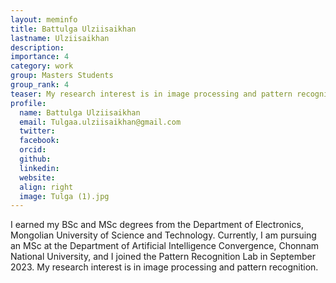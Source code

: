 ```yaml
---
layout: meminfo
title: Battulga Ulziisaikhan 
lastname: Ulziisaikhan
description:
importance: 4
category: work
group: Masters Students
group_rank: 4
teaser: My research interest is in image processing and pattern recognition.
profile:
  name: Battulga Ulziisaikhan
  email: Tulgaa.ulziisaikhan@gmail.com
  twitter:
  facebook:
  orcid:
  github:
  linkedin:
  website:
  align: right
  image: Tulga (1).jpg
---
```



I earned my BSc and MSc degrees from the Department of Electronics, Mongolian University of Science and Technology. Currently, I am pursuing an MSc at the Department of Artificial Intelligence Convergence, Chonnam National University, and I joined the Pattern Recognition Lab in September 2023.
My research interest is in image processing and pattern recognition.


